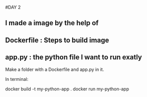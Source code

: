 #DAY 2

## I made a image by the help of
## Dockerfile : Steps to build image
## app.py : the python file I want to run exatly

Make a folder with a Dockerfile and app.py in it.

In terminal:

docker build -t my-python-app .
docker run my-python-app
